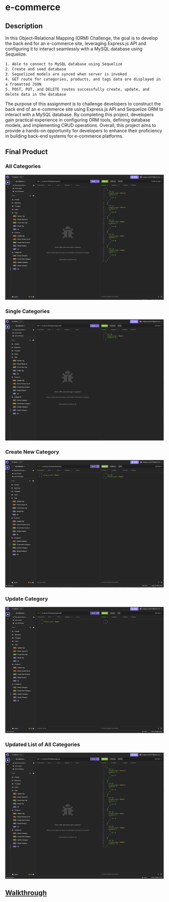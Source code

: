 # e-commerce

## Description
In this Object-Relational Mapping (ORM) Challenge, the goal is to develop the back end for an e-commerce site, leveraging Express.js API and configuring it to interact seamlessly with a MySQL database using Sequelize.

    1. Able to connect to MySQL database using Sequelize
    2. Create and seed database
    3. Sequelized models are synced when server is invoked
    4. GET route for categories, products, and tags data are displayed in a fromatted JSON
    5. POST, PUT, and DELETE routes successfully create, update, and delete data in the database



The purpose of this assignment is to challenge developers to construct the back end of an e-commerce site using Express.js API and Sequelize ORM to interact with a MySQL database. By completing this project, developers gain practical experience in configuring ORM tools, defining database models, and implementing CRUD operations. Overall, this project aims to provide a hands-on opportunity for developers to enhance their proficiency in building back-end systems for e-commerce platforms.


## Final Product
### All Categories
![ Categories ](/images/allCategories.png)

### Single Categories
![ Single Categories ](/images/singleCategory.png)

### Create New Category
![ Create New Category ](/images/createCategory.png)

### Update Category
![ Update Category ](/images/updateCategory.png)

### Updated List of All Categories
![ Updated List of All Categories ](/images/updatedCategories.png)



## [ Walkthrough](https://drive.google.com/file/d/1JC0h_MTkYr8mvSldzWFFoMN6eMw-ucl6/view?usp=share_link)
    